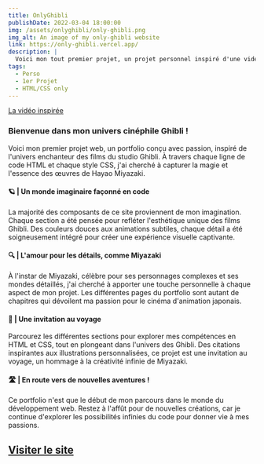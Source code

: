 ```yaml
---
title: OnlyGhibli
publishDate: 2022-03-04 18:00:00
img: /assets/onlyghibli/only-ghibli.png
img_alt: An image of my only-ghibli website
link: https://only-ghibli.vercel.app/
description: |
  Voici mon tout premier projet, un projet personnel inspiré d'une vidéo Youtube renseignée un peu-plus en dessous. C'est sans nul doute agrâce à ce projet, développé en 2021 qu'est née ma passion pour le développement web, je passais mes soirées entières à dédier mon temps à personnaliser le site en CSS et HTML pur.
tags:
  - Perso
  - 1er Projet
  - HTML/CSS only
---
```


[La vidéo inspirée](https://www.youtube.com/watch?v=6hCGTJCo_Uo)

### Bienvenue dans mon univers cinéphile Ghibli !

Voici mon premier projet web, un portfolio conçu avec passion, inspiré de l'univers enchanteur des films du studio Ghibli. À travers chaque ligne de code HTML et chaque style CSS, j'ai cherché à capturer la magie et l'essence des œuvres de Hayao Miyazaki.

#### 🪐 | Un monde imaginaire façonné en code

La majorité des composants de ce site proviennent de mon imagination. Chaque section a été pensée pour refléter l'esthétique unique des films Ghibli. Des couleurs douces aux animations subtiles, chaque détail a été soigneusement intégré pour créer une expérience visuelle captivante.

#### 🔍 | L'amour pour les détails, comme Miyazaki

À l'instar de Miyazaki, célèbre pour ses personnages complexes et ses mondes détaillés, j'ai cherché à apporter une touche personnelle à chaque aspect de mon projet. Les différentes pages du portfolio sont autant de chapitres qui dévoilent ma passion pour le cinéma d'animation japonais.

#### 🛫 | Une invitation au voyage

Parcourez les différentes sections pour explorer mes compétences en HTML et CSS, tout en plongeant dans l'univers des Ghibli. Des citations inspirantes aux illustrations personnalisées, ce projet est une invitation au voyage, un hommage à la créativité infinie de Miyazaki.

#### 🛣️ | En route vers de nouvelles aventures !

Ce portfolio n'est que le début de mon parcours dans le monde du développement web. Restez à l'affût pour de nouvelles créations, car je continue d'explorer les possibilités infinies du code pour donner vie à mes passions.

## <a href="https://only-ghibli.vercel.app/">Visiter le site</a>
